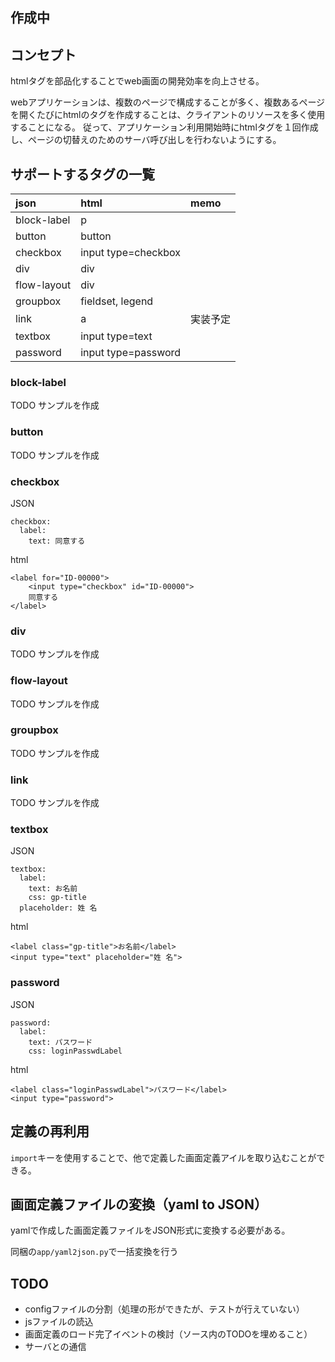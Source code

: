 ## 作成中

## コンセプト
htmlタグを部品化することでweb画面の開発効率を向上させる。

webアプリケーションは、複数のページで構成することが多く、複数あるページを開くたびにhtmlのタグを作成することは、クライアントのリソースを多く使用することになる。
従って、アプリケーション利用開始時にhtmlタグを１回作成し、ページの切替えのためのサーバ呼び出しを行わないようにする。

## サポートするタグの一覧
|json|html|memo|
|:---|:---|:---|
|block-label|p||
|button|button||
|checkbox|input type=checkbox||
|div|div||
|flow-layout|div||
|groupbox|fieldset, legend||
|link|a|実装予定|
|textbox|input type=text||
|password|input type=password||

### block-label
TODO サンプルを作成

### button
TODO サンプルを作成

### checkbox
JSON
```
checkbox:
  label:
    text: 同意する
```
html
```
<label for="ID-00000">
    <input type="checkbox" id="ID-00000">
    同意する
</label>
```
### div
TODO サンプルを作成

### flow-layout
TODO サンプルを作成

### groupbox
TODO サンプルを作成

### link
TODO サンプルを作成

### textbox
JSON
```
textbox:
  label:
    text: お名前
    css: gp-title
  placeholder: 姓 名
```
html
```
<label class="gp-title">お名前</label>
<input type="text" placeholder="姓 名">
```
### password
JSON
```
password:
  label:
    text: パスワード
    css: loginPasswdLabel
```
html
```
<label class="loginPasswdLabel">パスワード</label>
<input type="password">
```

## 定義の再利用
```import```キーを使用することで、他で定義した画面定義アイルを取り込むことができる。

## 画面定義ファイルの変換（yaml to JSON）
yamlで作成した画面定義ファイルをJSON形式に変換する必要がある。

同梱の```app/yaml2json.py```で一括変換を行う

## TODO
* configファイルの分割（処理の形ができたが、テストが行えていない）
* jsファイルの読込
* 画面定義のロード完了イベントの検討（ソース内のTODOを埋めること）
* サーバとの通信

